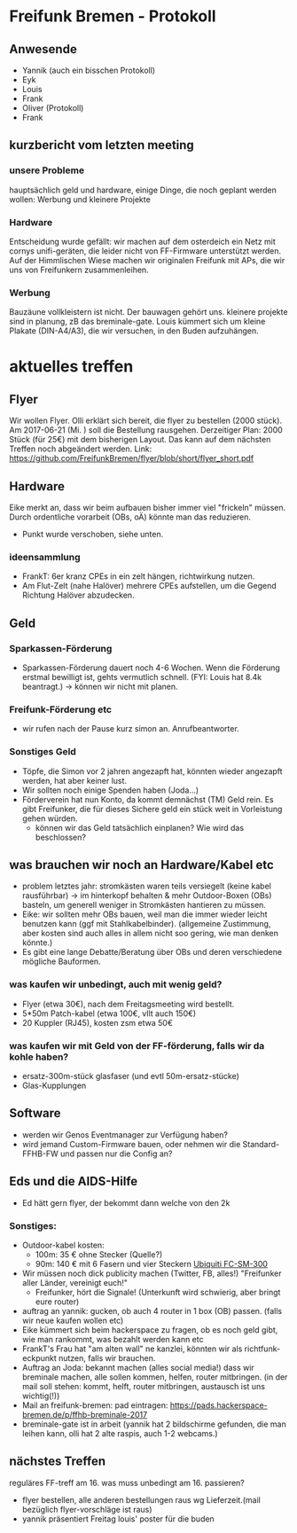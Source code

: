 # Freifunk Bremen - Protokoll

## Anwesende
- Yannik (auch ein bisschen Protokoll)
- Eyk
- Louis
- Frank
- Oliver (Protokoll)
- Frank


## kurzbericht vom letzten meeting

### unsere Probleme
hauptsächlich geld und hardware, einige Dinge, die noch geplant werden wollen: Werbung und kleinere Projekte

### Hardware
Entscheidung wurde gefällt: wir machen auf dem osterdeich ein Netz mit cornys unifi-geräten, die leider nicht von FF-Firmware unterstützt werden. Auf der Himmlischen Wiese machen wir originalen Freifunk mit APs, die wir uns von Freifunkern zusammenleihen. 

### Werbung
Bauzäune vollkleistern ist nicht. 
Der bauwagen gehört uns.
kleinere projekte sind in planung, zB das breminale-gate.
Louis kümmert sich um kleine Plakate (DIN-A4/A3), die wir versuchen, in den Buden aufzuhängen.


# aktuelles treffen

## Flyer
Wir wollen Flyer. 
Olli erklärt sich bereit, die flyer zu bestellen (2000 stück).
Am 2017-06-21 (Mi. ) soll die Bestellung rausgehen. Derzeitiger Plan: 2000 Stück (für 25€) mit dem bisherigen Layout. Das kann auf dem nächsten Treffen noch abgeändert werden.
Link: https://github.com/FreifunkBremen/flyer/blob/short/flyer_short.pdf

## Hardware
Eike merkt an, dass wir beim aufbauen bisher immer viel "frickeln" müssen. 
Durch ordentliche vorarbeit (OBs, oÄ) könnte man das reduzieren.
* Punkt wurde verschoben, siehe unten.

### ideensammlung
* FrankT: 6er kranz CPEs in ein zelt hängen, richtwirkung nutzen.
* Am Flut-Zelt (nahe Halöver) mehrere CPEs aufstellen, um die Gegend Richtung Halöver abzudecken.

## Geld
### Sparkassen-Förderung
* Sparkassen-Förderung dauert noch 4-6 Wochen. Wenn die Förderung erstmal bewilligt ist, gehts vermutlich schnell. (FYI: Louis hat 8.4k beantragt.) -> können wir nicht mit planen.

### Freifunk-Förderung etc
* wir rufen nach der Pause kurz simon an. Anrufbeantworter.

### Sonstiges Geld
* Töpfe, die Simon vor 2 jahren angezapft hat, könnten wieder angezapft werden, hat aber keiner lust.
* Wir sollten noch einige Spenden haben (Joda...)
* Förderverein hat nun Konto, da kommt demnächst (TM) Geld rein. Es gibt Freifunker, die für dieses Sichere geld ein stück weit in Vorleistung gehen würden.
  * können wir das Geld tatsächlich einplanen? Wie wird das beschlossen?

## was brauchen wir noch an Hardware/Kabel etc
* problem letztes jahr: stromkästen waren teils versiegelt (keine kabel rausführbar) -> im hinterkopf behalten & mehr Outdoor-Boxen (OBs) basteln, um generell weniger in Stromkästen hantieren zu müssen.
* Eike: wir sollten mehr OBs bauen, weil man die immer wieder leicht benutzen kann (ggf mit Stahlkabelbinder). (allgemeine Zustimmung, aber kosten sind auch alles in allem nicht soo gering, wie man denken könnte.)
* Es gibt eine lange Debatte/Beratung über OBs und deren verschiedene mögliche Bauformen.

### was kaufen wir unbedingt, auch mit wenig geld?
* Flyer (etwa 30€), nach dem Freitagsmeeting wird bestellt.
* 5*50m Patch-kabel (etwa 100€, vllt auch 150€)
* 20 Kuppler (RJ45), kosten zsm etwa 50€

### was kaufen wir mit Geld von der FF-förderung, falls wir da kohle haben?
* ersatz-300m-stück glasfaser (und evtl 50m-ersatz-stücke)
* Glas-Kupplungen

## Software
* werden wir Genos Eventmanager zur Verfügung haben?
* wird jemand Custom-Firmware bauen, oder nehmen wir die Standard-FFHB-FW und passen nur die Config an?

## Eds und die AIDS-Hilfe
* Ed hätt gern flyer, der bekommt dann welche von den 2k

### Sonstiges:
* Outdoor-kabel kosten:
  * 100m: 35 € ohne Stecker (Quelle?)
  * 90m: 140 € mit 6 Fasern und vier Steckern [
Ubiquiti FC-SM-300](https://www.heise.de/preisvergleich/999679639)
* Wir müssen noch dick publicity machen (Twitter, FB, alles!) "Freifunker aller Länder, vereinigt euch!"
    * Freifunker, hört die Signale! (Unterkunft wird schwierig, aber bringt eure router)
* auftrag an yannik: gucken, ob auch 4 router in 1 box (OB) passen. (falls wir neue kaufen wollen etc)
* Eike kümmert sich beim hackerspace zu fragen, ob es noch geld gibt, wie man rankommt, was bezahlt werden kann etc
* FrankT's Frau hat "am alten wall" ne kanzlei, könnten wir als richtfunk-eckpunkt nutzen, falls wir brauchen.
* Auftrag an Joda: bekannt machen (alles social media!) dass wir breminale machen, alle sollen kommen, helfen, router mitbringen.  (in der mail soll stehen: kommt, helft, router mitbringen, austausch ist uns wichtig(!))
* Mail an freifunk-bremen: pad eintragen: https://pads.hackerspace-bremen.de/p/ffhb-breminale-2017
* breminale-gate ist in arbeit (yannik hat 2 bildschirme gefunden, die man leihen kann, olli hat 2 alte raspis, auch 1-2 webcams.)


## nächstes Treffen
reguläres FF-treff am 16.
was muss unbedingt am 16. passieren?
* flyer bestellen, alle anderen bestellungen raus wg Lieferzeit.(mail bezüglich flyer-vorschläge ist raus)
* yannik präsentiert Freitag louis' poster für die buden 


